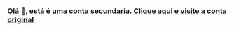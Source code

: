 ### Olá 👋, está é uma conta secundaria. [Clique aqui e visite a conta original](https://github.com/gulybyte)
